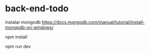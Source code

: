 # back-end-todo

instalar mongodb
https://docs.mongodb.com/manual/tutorial/install-mongodb-on-windows/

npm install

npm run dev
